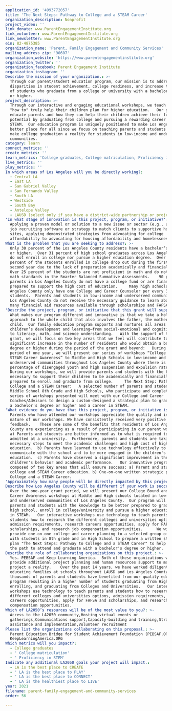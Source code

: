 ```yaml
---
application_id: '4993772057'
title: 'The Next Steps: Pathway to College and a STEAM Career'
organization_description: Nonprofit
project_video: ''
link_donate: www.ParentEngagementInstitute.org
link_volunteer: www.ParentEngagementInstitute.org
link_newsletter: www.ParentEngagementInstitute.org
ein: 82-4875385
organization_name: 'Parent, Family Engagement and Community Services'
mailing_address_zip: '90607'
organization_website: 'https://www.parentengagementinstitute.org'
organization_twitter: ''
organization_facebook: Parent Engagement Institute
organization_instagram: ''
Describe the mission of your organization.: >-
  Through our parent/student education program, our mission is to address
  disparities in student achievement, college readiness, and increase the number
  of students who graduate from a college or university with a bachelor’s degree
  or higher.   
project_description: >-
  Through our interactive and engaging educational workshops, we teach parents
  "how to" truly help their children plan for higher education.   Our goal is to
  educate parents and how they can help their children achieve their full
  potential by graduating from college and pursuing a rewarding career in
  STEAM.  Our education program is uniquely positioned to make Los Angeles a
  better place for all since we focus on teaching parents and students how to
  make college graduation a reality for students in low-income and underserved
  communities.  
category: learn
connect_metrics: ''
create_metrics: ''
learn_metrics: 'College graduates, College matriculation, Proficiency in STEM'
live_metrics: ''
play_metrics: ''
In which areas of Los Angeles will you be directly working?:
  - Central LA
  - East LA
  - San Gabriel Valley
  - San Fernando Valley
  - South LA
  - Westside
  - South Bay
  - Antelope Valley
  - LAUSD (select only if you have a district-wide partnership or project)
'In what stage of innovation is this project, program, or initiative?': >-
  Applying a proven model or solution to a new issue or sector (e.g., using a
  job recruiting software or strategy to match clients to supportive housing
  sites, applying demonstrated strategies from advocating for college
  affordability to advocating for housing affordability and homelessness, etc.)
What is the problem that you are seeking to address?: >-
  Only 30 percent of the Los Angeles County residents have a bachelor’s degree
  or higher.  Over 31 percent of high school graduates across Los Angeles County
  do not enroll in college nor pursue a higher education degree.  Over 25 plus
  percent of the students enrolled in college drop out during the first and
  second year due to the lack of preparation academically and financially.   
  Over 25 percent of the students are not proficient in math and do not meet the
  math standards in the Smarter Balanced Summative Assessments.    90 percent of
  parents in Los Angeles County do not have a college fund or are financially
  prepared to support the high cost of education.     Many high schools in Los
  Angeles County only have one College and Career Counselor per every 3,000
  students.  Parents and students in low-income and underserved communities in
  Los Angeles County do not receive the necessary guidance to learn about the
  many financial aid resources available through scholarships and FAFSA.  
'Describe the project, program, or initiative that this grant will support to address the problem identified.': >-
  What makes our program different and innovative is that we take a holistic
  approach to the whole child that also involves the father, the mother, and the
  child.  Our family education program supports and nurtures all areas of
  children’s development and learning–from social-emotional and cognitive skills
  to literacy, math, and science understanding.   With the support of this
  grant, we will focus on two key areas that we feel will contribute to a
  significant increase in the number of residents who would obtain a bachelor’s
  degree or higher during the period of the grant and beyond:   During the grant
  period of one year, we will present our series of workshops “College Bound and
  STEAM Career Awareness” to Middle and High Schools in low-income and
  underserved communities throughout Los Angeles County where there is a high
  percentage of disengaged youth and high suspension and expulsion rates. 
  During our workshops, we will provide parents and students with the knowledge
  necessary to support their children to be academically and financially
  prepared to enroll and graduate from college.     The Next Step: Pathway to
  College and a STEAM Career:   A selected number of parents and students in
  Middle School 8th Grade and High Schools, who participate and complete the
  series of workshops presented will meet with our College and Career
  Coaches/Advisors to design a custom-designed a strategic plan to graduate with
  a bachelor's degree or higher and a career in STEAM.       
'What evidence do you have that this project, program, or initiative is or will be successful, and how will you define and measure success?': >-
  Parents who have attended our workshops appreciate the quality and interactive
  nature of our workshops. We have consistently received very positive
  feedback.    These are some of the benefits that residents of Los Angeles
  County are experiencing as a result of participating in our parent workshops: 
  a) Parents and students are better informed as to what is required to be
  admitted at a university.  Furthermore, parents and students are taking the
  necessary steps to meet the academic challenges and high cost of higher
  education.  b) Parents have learned to use technology effectively to
  communicate with the school and to be more engaged in the children's
  education.  c) Parents have observed a significant improvement in their
  children's behavior and academic performance.   Our innovative program is
  composed of two key areas that will ensure success: a) Parent and student
  college and STEAM Career education. b) One-on-one written strategic plan for
  College and a STEAM Career.   
'Approximately how many people will be directly impacted by this project, program, or initiative?': '1800'
Describe how Los Angeles County will be different if your work is successful.: >-
  Over the one-year grant period, we will present our College Bound and STEAM
  Career Awareness workshops at Middle and High schools located in low-income
  and underserved communities of Los Angeles County.  Our program will provide
  parents and students with the knowledge to be better prepared to graduate from
  high school, enroll in college/university and pursue a higher education career
  in STEAM.   Our interactive workshops use technology to teach parents and
  students how to research the different colleges and universities options,
  admission requirements, research careers opportunities, apply for FAFSA and
  scholarships, and research job compensation opportunities.      We will also
  provide one-on-one college and career planning to a selected group of parents
  with students in 8th grade and in High School to prepare a written strategic
  plan "The Next Steps: Pathway to College and a STEAM Career" to help define
  the path to attend and graduate with a bachelor's degree or higher. 
Describe the role of collaborating organizations on this project.: >-
  Yes. PEBSAF and Keep Learning America.  Both of these organizations will
  provide additional project planning and human resources support to make this
  project a reality.    Over the past 14 years, we have worked diligently
  educating families at schools throughout LAUSD and Los Angeles County.  Many
  thousands of parents and students have benefited from our quality education
  program resulting in a higher number of students graduating from High School,
  enrolling, and graduating from Colleges and Universities.   Our interactive
  workshops use technology to teach parents and students how to research the
  different colleges and universities options, admission requirements, research
  careers opportunities, apply for FAFSA and scholarships, and research job
  compensation opportunities.  
Which of LA2050’s resources will be of the most value to you?: >-
  Access to the LA2050 community,Hosting virtual events or
  gatherings,Communications support,Capacity-building and training,Strategy
  assistance and implementation,Volunteer recruitment
Please list the organizations collaborating on this proposal.: >-
  Parent Education Bridge for Student Achievement Foundation (PEBSAF.ORG) 
  KeepLearningAmerica.ORG
Which metrics will you impact?:
  - College graduates
  - ' College matriculation'
  - ' Proficiency in STEM'
Indicate any additional LA2050 goals your project will impact.:
  - LA is the best place to CREATE
  - ' LA is the best place to PLAY'
  - ' LA is the best place to CONNECT'
  - ' LA is the healthiest place to LIVE'
year: 2021
filename: parent-family-engagement-and-community-services
order: 56

---
```

